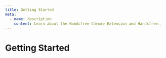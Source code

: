 ```yaml
---
title: Getting Started
meta:
  - name: description
    content: Learn about the Handsfree Chrome Extension and Handsfree.js and how to get started with each
---
```


# Getting Started

<GettingStartedBlocks />
